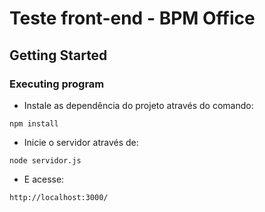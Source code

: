 # Teste front-end - BPM Office

## Getting Started

### Executing program

* Instale as dependência do projeto através do comando:

```
npm install
```
* Inicie o servidor através de:

```
node servidor.js
```
* E acesse:
```
http://localhost:3000/
```
